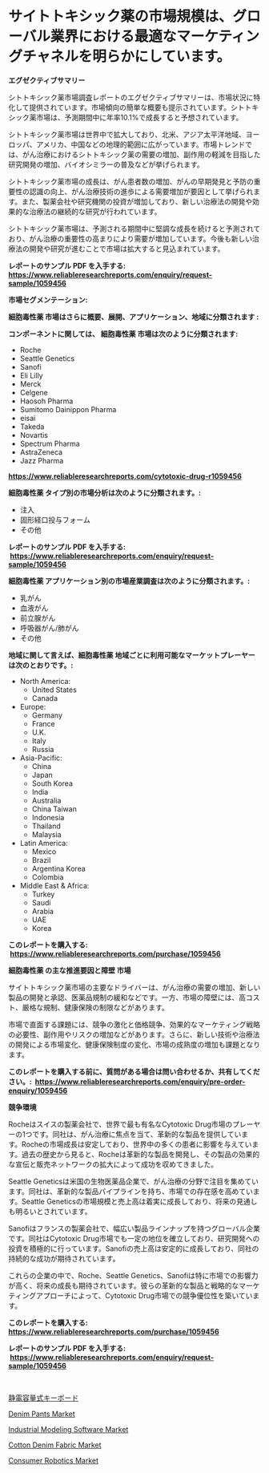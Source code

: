 <p><h1>サイトトキシック薬の市場規模は、グローバル業界における最適なマーケティングチャネルを明らかにしています。</h1></p><p><strong>エグゼクティブサマリー</strong></p>
<p><p>シトトキシック薬市場調査レポートのエグゼクティブサマリーは、市場状況に特化して提供されています。市場傾向の簡単な概要も提示されています。シトトキシック薬市場は、予測期間中に年率10.1%で成長すると予想されています。</p><p>シトトキシック薬市場は世界中で拡大しており、北米、アジア太平洋地域、ヨーロッパ、アメリカ、中国などの地理的範囲に広がっています。市場トレンドでは、がん治療におけるシトトキシック薬の需要の増加、副作用の軽減を目指した研究開発の増加、バイオシミラーの普及などが挙げられます。</p><p>シトトキシック薬市場の成長は、がん患者数の増加、がんの早期発見と予防の重要性の認識の向上、がん治療技術の進歩による需要増加が要因として挙げられます。また、製薬会社や研究機関の投資が増加しており、新しい治療法の開発や効果的な治療法の継続的な研究が行われています。</p><p>シトトキシック薬市場は、予測される期間中に堅調な成長を続けると予測されており、がん治療の重要性の高まりにより需要が増加しています。今後も新しい治療法の開発や研究が進むことで市場は拡大すると見込まれています。</p></p>
<p><strong>レポートのサンプル PDF を入手する: <a href="https://www.reliableresearchreports.com/enquiry/request-sample/1059456">https://www.reliableresearchreports.com/enquiry/request-sample/1059456</a></strong></p>
<p><strong>市場セグメンテーション:</strong></p>
<p><strong> 細胞毒性薬 市場はさらに概要、展開、アプリケーション、地域に分類されます :</strong></p>
<p><strong>コンポーネントに関しては、 細胞毒性薬 市場は次のように分類されます: &nbsp;</strong></p>
<p><ul><li>Roche</li><li>Seattle Genetics</li><li>Sanofi</li><li>Eli Lilly</li><li>Merck</li><li>Celgene</li><li>Haosoh Pharma</li><li>Sumitomo Dainippon Pharma</li><li>eisai</li><li>Takeda</li><li>Novartis</li><li>Spectrum Pharma</li><li>AstraZeneca</li><li>Jazz Pharma</li></ul></p>
<p><strong><a href="https://www.reliableresearchreports.com/cytotoxic-drug-r1059456">https://www.reliableresearchreports.com/cytotoxic-drug-r1059456</a></strong></p>
<p><strong> 細胞毒性薬 タイプ別の市場分析は次のように分類されます。:</strong></p>
<p><ul><li>注入</li><li>固形経口投与フォーム</li><li>その他</li></ul></p>
<p><strong>レポートのサンプル PDF を入手する: &nbsp;<a href="https://www.reliableresearchreports.com/enquiry/request-sample/1059456">https://www.reliableresearchreports.com/enquiry/request-sample/1059456</a></strong></p>
<p><strong> 細胞毒性薬 アプリケーション別の市場産業調査は次のように分類されます。:</strong></p>
<p><ul><li>乳がん</li><li>血液がん</li><li>前立腺がん</li><li>呼吸器がん/肺がん</li><li>その他</li></ul></p>
<p><strong>地域に関して言えば、細胞毒性薬 地域ごとに利用可能なマーケットプレーヤーは次のとおりです。:</strong></p>
<p><ul>
    <li>
        North America:
        <ul>
            <li>United States</li>
            <li>Canada</li>
        </ul>
    </li>
    <li>
        Europe:
        <ul>
            <li>Germany</li>
            <li>France</li>
            <li>U.K.</li>
            <li>Italy</li>
            <li>Russia</li>
        </ul>
    </li>
    <li>
        Asia-Pacific:
        <ul>
            <li>China</li>
            <li>Japan</li>
            <li>South Korea</li>
            <li>India</li>
            <li>Australia</li>
            <li>China Taiwan</li>
            <li>Indonesia</li>
            <li>Thailand</li>
            <li>Malaysia</li>
        </ul>
    </li>
    <li>
        Latin America:
        <ul>
            <li>Mexico</li>
            <li>Brazil</li>
            <li>Argentina Korea</li>
            <li>Colombia</li>
        </ul>
    </li>
    <li>
        Middle East & Africa:
        <ul>
            <li>Turkey</li>
            <li>Saudi</li>
            <li>Arabia</li>
            <li>UAE</li>
            <li>Korea</li>
        </ul>
    </li>
    </ul></p>
<p><strong>このレポートを購入する: &nbsp;<a href="https://www.reliableresearchreports.com/purchase/1059456">https://www.reliableresearchreports.com/purchase/1059456</a></strong></p>
<p><strong>細胞毒性薬 の主な推進要因と障壁 市場</strong></p>
<p><p>サイトトキシック薬市場の主要なドライバーは、がん治療の需要の増加、新しい製品の開発と承認、医薬品規制の緩和などです。一方、市場の障壁には、高コスト、厳格な規制、健康保険の制限などがあります。</p><p>市場で直面する課題には、競争の激化と価格競争、効果的なマーケティング戦略の必要性、副作用やリスクの増加などがあります。さらに、新しい技術や治療法の開発による市場変化、健康保険制度の変化、市場の成熟度の増加も課題となります。</p></p>
<p><strong>このレポートを購入する前に、質問がある場合は問い合わせるか、共有してください。:&nbsp; <a href="https://www.reliableresearchreports.com/enquiry/pre-order-enquiry/1059456">https://www.reliableresearchreports.com/enquiry/pre-order-enquiry/1059456</a></strong></p>
<p><strong>競争環境</strong></p>
<p><p>Rocheはスイスの製薬会社で、世界で最も有名なCytotoxic Drug市場のプレーヤーの1つです。同社は、がん治療に焦点を当て、革新的な製品を提供しています。Rocheの市場成長は安定しており、世界中の多くの患者に影響を与えています。過去の歴史から見ると、Rocheは革新的な製品を開発し、その製品の効果的な宣伝と販売ネットワークの拡大によって成功を収めてきました。</p><p>Seattle Geneticsは米国の生物医薬品企業で、がん治療の分野で注目を集めています。同社は、革新的な製品パイプラインを持ち、市場での存在感を高めています。Seattle Geneticsの市場規模と売上高は着実に成長しており、将来の見通しも明るいとされています。</p><p>Sanofiはフランスの製薬会社で、幅広い製品ラインナップを持つグローバル企業です。同社はCytotoxic Drug市場でも一定の地位を確立しており、研究開発への投資を積極的に行っています。Sanofiの売上高は安定的に成長しており、同社の持続的な成功が期待されています。</p><p>これらの企業の中で、Roche、Seattle Genetics、Sanofiは特に市場での影響力が高く、将来の成長も期待されています。彼らの革新的な製品と戦略的なマーケティングアプローチによって、Cytotoxic Drug市場での競争優位性を築いています。</p></p>
<p><strong>このレポートを購入する: &nbsp; <a href="https://www.reliableresearchreports.com/purchase/1059456">https://www.reliableresearchreports.com/purchase/1059456</a></strong></p>
<p><strong>レポートのサンプル PDF を入手する: &nbsp;<a href="https://www.reliableresearchreports.com/enquiry/request-sample/1059456">https://www.reliableresearchreports.com/enquiry/request-sample/1059456</a></strong><strong></strong></p>
<p>&nbsp;</p>
<p><p><a href="https://github.com/zjkmgcs938405/Market-Research-Report-List-2/blob/main/760392762189.md">静電容量式キーボード</a></p><p><a href="https://issuu.com/reportprime-2/docs/denim-pants-market-size-2030.pptx">Denim Pants Market</a></p><p><a href="https://github.com/lataunyatinikmelvin59ilbd0dv/Market-Research-Report-List-2/blob/main/industrial-modeling-software-market.md">Industrial Modeling Software Market</a></p><p><a href="https://issuu.com/reportprime-2/docs/cotton-denim-fabric-market-size-2030.pptx">Cotton Denim Fabric Market</a></p><p><a href="https://www.linkedin.com/pulse/consumer-robotics-market-report-reveals-latest-trends-growth-yzope?trackingId=PTdM56OchFrxU0o%2FWhiF%2Fg%3D%3D">Consumer Robotics Market</a></p></p>